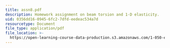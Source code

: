 ```yaml
---
title: assn8.pdf
description: Homework assignment on beam torsion and 1-D elasticity.
uid: 0356dd16-0945-6fc2-7dfd-eedeac534a7d
resourcetype: Document
file_type: application/pdf
file_location: >-
  https://open-learning-course-data-production.s3.amazonaws.com/1-050-engineering-mechanics-i-fall-2007/0356dd1609456fc27dfdeedeac534a7d_assn8.pdf
---
```

